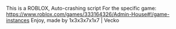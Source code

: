 This is a ROBLOX, Auto-crashing script
For the specific game: https://www.roblox.com/games/333164326/Admin-House#!/game-instances
Enjoy, made by 1x3x3x7x1x7 | Vecko
